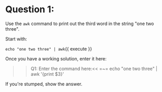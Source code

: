 # Question 1:

Use the `awk` command to print out the third word in the string "one two three".

Start with:

`echo "one two three" | awk`{{ execute }}

Once you have a working solution, enter it here:

>>Q1: Enter the command here:<<
=~= echo "one two three" | awk '{print $3}'

If you're stumped, show the answer.
